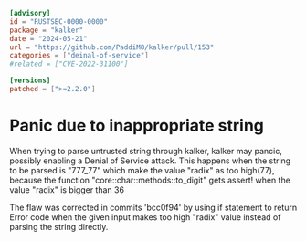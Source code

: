 ```toml
[advisory]
id = "RUSTSEC-0000-0000"
package = "kalker"
date = "2024-05-21"
url = "https://github.com/PaddiM8/kalker/pull/153"
categories = ["deinal-of-service"]
#related = ["CVE-2022-31100"]

[versions]
patched = [">=2.2.0"]
```
# Panic due to inappropriate string

When trying to parse untrusted string through kalker, kalker may pancic, 
possibly enabling a Denial of Service attack. This happens when the string to be 
parsed is "777_77" which make the value "radix" as too high(77), because the function "core::char::methods::to_digit"
gets assert! when the value "radix" is bigger than 36

The flaw was corrected in commits 'bcc0f94' by using if statement to return Error code
when the given input makes too high "radix" value instead of parsing the string directly.
